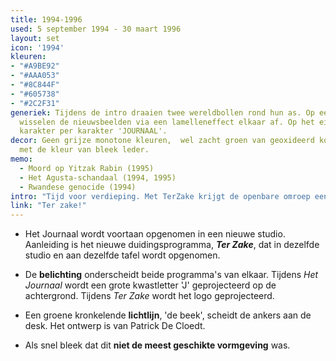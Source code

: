 ```yaml
---
title: 1994-1996
used: 5 september 1994 - 30 maart 1996
layout: set
icon: '1994'
kleuren:
- "#A9BE92"
- "#AAA053"
- "#8C844F"
- "#605738"
- "#2C2F31"
generiek: Tijdens de intro draaien twee wereldbollen rond hun as. Op een blauwe achtergrond
  wisselen de nieuwsbeelden via een lamelleneffect elkaar af. Op het einde verschijnt
  karakter per karakter 'JOURNAAL'.
decor: Geen grijze monotone kleuren,  wel zacht groen van geoxideerd koper gecombineerd
  met de kleur van bleek leder.
memo:
  - Moord op Yitzak Rabin (1995)
  - Het Agusta-schandaal (1994, 1995)
  - Rwandese genocide (1994)
intro: "Tijd voor verdieping. Met TerZake krijgt de openbare omroep een eigen duidingsprogramma. Het Journaal en TerZake worden aan dezelfde desk gepresenteerd."
link: "Ter zake!"
---
```


* Het Journaal wordt voortaan opgenomen in een nieuwe studio. Aanleiding is het nieuwe duidingsprogramma, **<cite>Ter Zake</cite>**, dat in dezelfde studio en aan dezelfde tafel wordt opgenomen.

* De **belichting** onderscheidt beide programma's van elkaar. Tijdens <cite>Het Journaal</cite> wordt een grote kwastletter 'J' geprojecteerd op de achtergrond. Tijdens <cite>Ter Zake</cite> wordt het logo geprojecteerd.

* Een groene kronkelende **lichtlijn**, 'de beek', scheidt de ankers aan de desk. Het ontwerp is van Patrick De Cloedt.

* Als snel bleek dat dit **niet de meest geschikte vormgeving** was.
